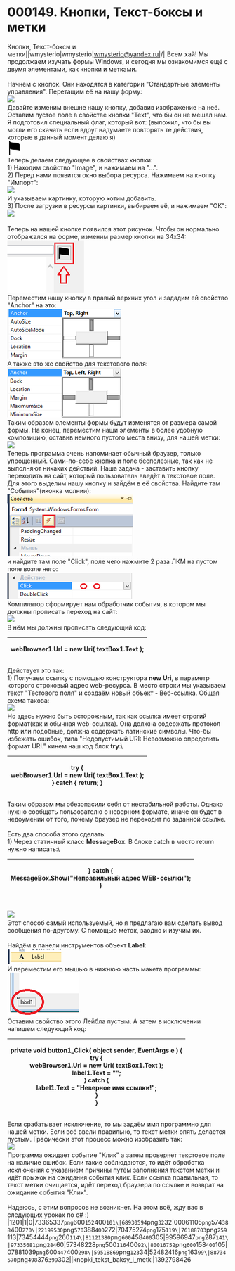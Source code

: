 # 000149. Кнопки, Текст-боксы и метки

Кнопки, Текст-боксы и метки||wmysterio|wmysterio|wmysterio@yandex.ru|/||Всем хай! Мы продолжаем изучать формы Windows, и сегодня мы ознакомимся ещё с двумя элементами, как кнопки и метками.\
\
Начнём с кнопок. Они находятся в категории "Стандартные элементы управления". Перетащим её на нашу форму:\
[![](../\_pu/2/s73365337.jpg)](../\_pu/2/73365337.png)\
Давайте изменим внешне нашу кнопку, добавив изображение на неё. Оставим пустое поле в свойстве кнопки "Text", что бы он не мешал нам. Я подготовил специальный флаг, который вот: (выложил, что бы вы могли его скачать если вдруг надумаете повторять те действия, которые в данный момент делаю я)\
![](../\_pu/2/68930594.png)\
Теперь делаем следующее в свойствах кнопки:\
1\) Находим свойство "Image", и нажимаем на "...".\
2\) Перед нами появится окно выбора ресурса. Нажимаем на кнопку "Импорт":\
[![](../\_pu/2/s00061105.jpg)](../\_pu/2/00061105.png)\
И указываем картинку, которую хотим добавить.\
3\) После загрузки в ресурсы картинки, выбираем её, и нажимаем "ОК":\
[![](../\_pu/2/s22199530.jpg)](../\_pu/2/22199530.png)\
\
Теперь на нашей кнопке появился этот рисунок. Чтобы он нормально отображался на форме, изменим размер кнопки на 34х34:\
![](../\_pu/2/70475274.png)\
Переместим нашу кнопку в правый верхних угол и зададим ей свойство "Anchor" на это:\
![](../\_pu/2/76188703.png)\
А также это же свойство для текстового поля:\
![](../\_pu/2/73454444.png)\
Таким образом элементы формы будут изменятся от размера самой формы. На конец, переместим наши элементы в более удобную композицию, оставив немного пустого места внизу, для нашей метки:\
[![](../\_pu/2/s81121380.jpg)](../\_pu/2/81121380.png)\
Теперь программа очень напоминает  обычный браузер, только упрощенный. Сами-по-себе кнопка и поле бесполезные, так как не выполняют никаких действий. Наша задача - заставить кнопку переходить на сайт, который пользователь введёт в текстовое поле. Для этого выделим нашу кнопку и зайдём в её свойства. Найдите там "События"(иконка молнии):\
![](../\_pu/2/99596947.png)\
и найдите там поле "Click", поле чего нажмите 2 раза ЛКМ на пустом поле возле него:\
![](../\_pu/2/97335681.png)\
Компилятор сформирует нам обработчик события, в котором мы должны прописать переход на сайт:\
[![](../\_pu/2/s57348228.jpg)](../\_pu/2/57348228.png)\
В нём мы должны прописать следующий код:

| <p>webBrowser1.Url = new Uri( textBox1.Text );<br></p> |
| ------------------------------------------------------ |

Действует это так:\
1\) Получаем ссылку с помощью конструктора **new Uri**, в параметр которого строковый адрес web-ресурса. В место строки мы указываем текст "Тестового поля" и создаём новый объект - Веб-ссылка. Общая схема такова:\
[![](../\_pu/2/s80016752.jpg)](../\_pu/2/80016752.png)\
Но здесь нужно быть осторожным, так как ссылка имеет строгий формат(как и обычная web-ссылка). Она должна содержать протокол http или подобные, должна содержать латинские символы. Что-бы избежать ошибок, типа "Недопустимый URI: Невозможно определить формат URI." кинем наш код блок **try**:\


| <p>try {<br>     webBrowser1.Url = new Uri( textBox1.Text );<br>} catch { return; }<br></p> |
| ------------------------------------------------------------------------------------------- |

Таким образом мы обезопасили себя от нестабильной работы. Однако нужно сообщать пользователю о неверном формате, иначе он будет в недоумении от того, почему браузер не переходит по заданной ссылке.\
\
Есть два способа этого сделать:\
1\) Через статичный класс **MessageBox**. В блоке catch в место return нужно написать:\


| <p>} catch {<br>     MessageBox.Show("Неправильный адрес WEB-ссылки");<br>}<br></p> |
| ----------------------------------------------------------------------------------- |

\
[![](../\_pu/2/s07881039.jpg)](../\_pu/2/07881039.png)\
Этот способ самый используемый, но я предлагаю вам сделать вывод сообщения по-другому. С помощью меток, заодно и изучим их.\
\
Найдём в панели инструментов объект **Label**:\
![](../\_pu/2/59518869.png)\
И переместим его мышью в нижнюю часть макета программы:\
![](../\_pu/2/52482416.png)\
Оставим свойство этого Лейбла пустым. А затем в исключении напишем следующий код:

| <p>        private void button1_Click( object sender, EventArgs e ) {<br>            try {<br>                webBrowser1.Url = new Uri( textBox1.Text );<br>                label1.Text = "";<br>            } catch {<br>                label1.Text = "Неверное имя ссылки!";<br>            }<br>        }<br></p> |
| ---------------------------------------------------------------------------------------------------------------------------------------------------------------------------------------------------------------------------------------------------------------------------------------------------------------------- |

Если срабатывает исключение, то мы задаём имя программно для нашей метки. Если всё ввели правильно, то текст метки опять делается пустым. Графически этот процесс можно изобразить так:\
[![](../\_pu/2/s88734570.jpg)](../\_pu/2/88734570.png)\
Программа ожидает событие "Клик" а затем проверяет текстовое поле на наличие ошибок. Если такие соблюдаются, то идёт обработка исключения с указанием причины путём заполнения текстом метки и идёт прыжок на ожидания события клик. Если ссылка правильная, то текст метки очищается, идёт переход браузера по ссылке и возврат на ожидание  события "Клик".\
\
Надеюсь, с этим вопросов не возникнет. На этом всё, жду вас в следующих уроках по c# :)\
|1201|1|0|73365337`png`600`152`400`101\|68930594`png`32`32|00061105`png`574`388`400`270\|22199530`png`570`388`400`272|70475274`png`175`119\|76188703`png`259`113|73454444`png`260`114\|81121380`png`600`458`400`305|99596947`png`287`141\|97335681`png`284`60|57348228`png`500`116`400`92\|80016752`png`600`158`400`105|07881039`png`600`447`400`298\|59518869`png`123`34|52482416`png`163`99\|88734570`png`498`376`399`302||knopki\_tekst\_baksy\_i\_metki|1392798426
